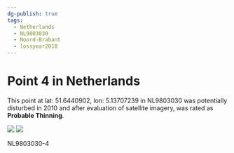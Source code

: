 ```yaml
---
dg-publish: true
tags:
  - Netherlands
  - NL9803030
  - Noord-Brabant
  - lossyear2010
---
```


# Point 4 in Netherlands

This point at lat: 51.6440902, lon: 5.13707239 in NL9803030 was potentially disturbed in 2010 and after evaluation of satellite imagery, was rated as **Probable Thinning**.

<div class='juxtapose' data-showcredits='false'>
<img src='https://baserow-backend-production20240528124524339000000001.s3.amazonaws.com/user_files/kIiSrw1sWPvqurbB0ywT3bBKsp428Qhi_391ac9687fb9e9e5bf6916df083ed6ac5ac4b95a30fae3d7d524ce45e6bd48cb.png' data-label='December 2005' />
<img src='https://baserow-backend-production20240528124524339000000001.s3.amazonaws.com/user_files/P8kbtbBUPh1i00lDAxA29BqdIaYnf7HO_e8f330896ba1b58807b493b5083c462c97a3b0c2ea667f69ea534837385262f9.png' data-label='June 2013' />
</div>

NL9803030-4